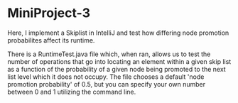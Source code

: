 # MiniProject-3
Here, I implement a Skiplist in IntelliJ and test how differing node promotion probabilites affect its runtime. 

There is a RuntimeTest.java file which, when ran, allows us to test the number of operations that go into locating an element within a given skip list as a function
of the probability of a given node being promoted to the next list level which it does not occupy. The file chooses a default 'node promotion probability' of 0.5, but you can
specify your own number between 0 and 1 utilizing the command line. 
